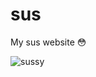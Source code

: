 # sus
My sus website 😳

<img src="https://i.ibb.co/BL21b4B/Immagine-2021-06-10-004533.jpg" alt="sussy">
